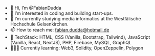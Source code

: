 - 👋 Hi, I’m @FabianDudda
- 👀 I’m interested in coding and building start-ups.
- 🌱 I’m currently studying media informatics at the Westfälische Hochschule Gelsenkirchen.
- 📫 How to reach me: fabian.dudda@hotmail.de
- 🚀 TechStack: HTML, CSS (Vanilla, Bootstrap, Tailwind), JavaScript (Vanilla, React, NextJS), PHP, Firebase, MySQL, GraphQL
- 👨🏽‍💻 Currently learning: Web3, Solidity, OpenZeppelin, Polygon

<!---
FabianDudda/FabianDudda is a ✨ special ✨ repository because its `README.md` (this file) appears on your GitHub profile.
You can click the Preview link to take a look at your changes.
--->

